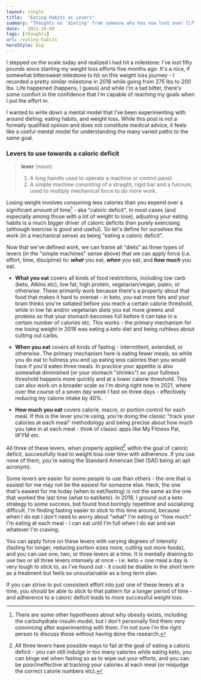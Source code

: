 ```yaml
---
layout: single
title:  "Eating Habits as Levers"
summary: "Thoughts on 'dieting' from someone who has now lost over fifty pounds...twice."
date:   2021-10-09
tags: [thoughts]
url: /eating-habits
heroStyle: big
---
```


I stepped on the scale today and realized I had hit a milestone: I've lost fifty
pounds since starting my weight loss efforts five months ago. It's a nice, if
somewhat bittersweet milestone to hit on this weight loss journey - I recorded
a pretty similar milestone in 2018 while going from 275 lbs to 200 lbs. Life
happened (happens, I guess) and while I'm a tad bitter, there's some comfort in
the confidence that I'm capable of reaching my goals when I put the effort in.

I wanted to write down a mental model that I've been experimenting with around
dieting, eating habits, and weight loss. While this post is not a formally
qualified opinion and does not constitute medical advice, it feels like a useful
mental model for understanding the many varied paths to the same goal. 

### Levers to use towards a caloric deficit

> **lever** (noun): 
> 1. A long handle used to operate a machine or control panel.
> 2. A simple machine consisting of a straight, rigid bar and a fulcrum, used
> to multiply mechanical force to do more work.

Losing weight involves consuming less calories than you expend over a significant 
amount of time[^1] - aka "caloric deficit". In most cases (and especially among 
those with a lot of weight to lose), adjusting your eating habits is a much 
bigger driver of caloric deficits than purely exercising (although exercise is 
good and useful). So let's define for ourselves the work (in a mechanical sense)
as being "eating a caloric deficit".

Now that we've defined work, we can frame all "diets" as three types of levers 
(in the "simple machines" sense above) that we can apply force (i.e. effort, time,
discipline) to: ***what*** you eat, ***when*** you eat, and ***how much*** you 
eat.

- **What you eat** covers all kinds of food restrictions, including low carb
  (keto, Atkins etc), low fat, high protein, vegetarian/vegan, paleo, or 
  otherwise. These primarily work because there's a property about that food
  that makes it hard to overeat - in keto, you eat more fats and your brain
  thinks you're satiated before you reach a certain calorie threshold, while in
  low fat and/or vegetarian diets you eat more greens and proteins so that your
  stomach becomes full before it can take in a certain number of calories etc.
  This works - the primary mechanism for me losing weight in 2018 was eating
  a keto diet and being ruthless about cutting out carbs. 

- **When you eat** covers all kinds of fasting - intermittent, extended, or
  otherwise. The primary mechanism here is eating fewer meals, so while you do eat
  to fullness you end up eating less calories than you would have if you'd eaten
  three meals. In practice your appetite is also somewhat diminished (or your
  stomach "shrinks") so your fullness threshold happens more quickly and at a lower
  calorie threshold. This can also work on a broader scale as I'm doing right now
  in 2021, where over the course of a seven day week I fast on three days - 
  effectively reducing my calorie intake by 40%. 

- **How much you eat** covers calorie, macro, or portion control for each meal.
  If this is the lever you're using, you're doing the classic "track your calories
  at each meal" methodology and being precise about how much you take in at each
  meal - think of classic apps like My Fitness Pal, IIFYM etc. 

All three of these levers, when properly applied[^2] within the goal of caloric
deficit, successfully lead to weight loss over time with adherence. If you use 
none of them, you're eating the Standard American Diet (SAD being an apt acronym). 

Some levers are easier for some people to use than others - the one that is 
easiest for me may not be the easiest for someone else. Heck, the one that's 
easiest for me today (when to eat/fasting) is not the same as the one that 
worked the last time (what to eat/keto). In 2018, I ground out a keto strategy 
to some success, but found food boringly repetitive and socializing difficult. 
I'm finding fasting easier to stick to this time around, because when I do eat I
don't need to worry about "what" I'm eating or "how much" I'm eating at each 
meal - I can eat until I'm full when I do eat and eat whatever I'm craving. 

You can apply force on these levers with varying degrees of intensity (fasting 
for longer, reducing portion sizes more, cutting out more foods), and you can 
use one, two, or three levers at a time. It is mentally draining to use two or
all three levers intensely at once - i.e. keto + one meal a day is very tough to
stick to, as I've found out - it could be doable in the short term as a treatment
but feels so unsustainable as a long term plan. 

If you can strive to put consistent effort into just one of these levers at a time, 
you should be able to stick to that pattern for a longer period of time - and 
adherence to a caloric deficit leads to more successful weight loss.

[^1]: There are some other hypotheses about why obesity exists, including the 
carbohydrate-insulin model, but I don't personally find them very convincing 
after experimenting with them. I'm not sure I'm the right person to discuss those
without having done the research.

[^2]: All three levers have possible ways to fail at the goal of eating a 
caloric deficit - you can still indulge in too many calories while eating keto, 
you can binge eat when fasting so as to wipe out your efforts, and you can be 
poor/ineffective at tracking your calories at each meal (or misjudge the correct
calorie numbers etc).
